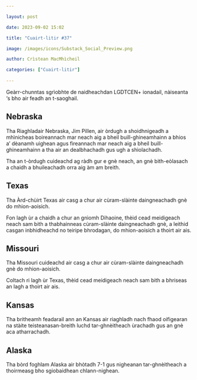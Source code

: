 ```yaml
---

layout: post

date: 2023-09-02 15:02

title: "Cuairt-litir #37"

image: /images/icons/Substack_Social_Preview.png

author: Crìstean MacMhìcheil

categories: ["Cuairt-litir"]
  
---
```


Geàrr-chunntas sgrìobhte de naidheachdan LGDTCEN+ ionadail, nàiseanta ‘s bho air feadh an t-saoghail.

## Nebraska

Tha Riaghladair Nebraska, Jim Pillen, air òrdugh a shoidhnigeadh a mhìnicheas boireannach mar neach aig a bheil buill-ghineamhainn a bhios a’ dèanamh uighean agus fireannach mar neach aig a bheil buill-ghineamhainn a tha air an dealbhachadh gus ugh a shìolachadh.

Tha an t-òrdugh cuideachd ag ràdh gur e gnè neach, an gnè bith-eòlasach a chaidh a bhuileachadh orra aig àm am breith.

## Texas

Tha Àrd-chùirt Texas air casg a chur air cùram-slàinte daingneachadh gnè do mhion-aoisich.

Fon lagh ùr a chaidh a chur an gnìomh Dihaoine, thèid cead meidigeach neach sam bith a thabhainneas cùram-slàinte daingneachadh gnè, a leithid casgan inbhidheachd no teiripe bhrodagan, do mhion-aoisich a thoirt air ais.

## Missouri

Tha Missouri cuideachd air casg a chur air cùram-slàinte daingneachadh gnè do mhion-aoisich.

Coltach ri lagh ùr Texas, thèid cead meidigeach neach sam bith a bhriseas an lagh a thoirt air ais.

## Kansas

Tha britheamh feadarail ann an Kansas air riaghladh nach fhaod oifigearan na stàite teisteanasan-breith luchd tar-ghnèitheach ùrachadh gus an gnè aca atharrachadh.

## Alaska

Tha bòrd foghlam Alaska air bhòtadh 7-1 gus nigheanan tar-ghnèitheach a thoirmeasg bho sgiobaidhean chlann-nighean.